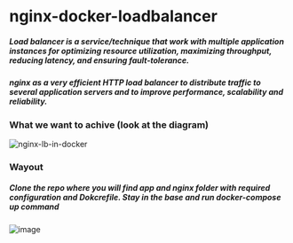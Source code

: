 # nginx-docker-loadbalancer

##### Load balancer is a service/technique that work with multiple application instances for optimizing resource utilization, maximizing throughput, reducing latency, and ensuring fault-tolerance.
##### nginx as a very efficient HTTP load balancer to distribute traffic to several application servers and to improve performance, scalability and reliability.

### What we want to achive (look at the diagram)
![nginx-lb-in-docker](https://user-images.githubusercontent.com/73134659/152667851-4992c524-7dfc-4fd0-bd35-ee537b9c438e.JPG)

### Wayout 
##### Clone the repo where you will find app and nginx folder with required configuration and Dokcrefile. Stay in the base and run docker-compose up command
![image](https://user-images.githubusercontent.com/73134659/152667943-14d1da89-2bfc-48c1-91d9-af8c358d463a.png)

